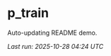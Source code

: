 # p_train

Auto-updating README demo.

<!--START_SECTION:status-->
_Last run: 2025-10-28 04:24 UTC_
<!--END_SECTION:status-->















































































































































































































































































































































































































































































































































































































































































































































































































































































































































































































































































































































































































































































































































































































































































































































































































